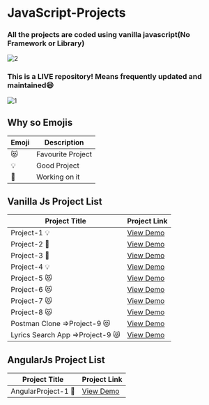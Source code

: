 # JavaScript-Projects
### All the projects are coded using vanilla javascript(No Framework or Library)
![2](https://media.wired.com/photos/59322df1a312645844993529/master/pass/testing.gif)

### This is a LIVE repository! Means frequently updated and maintained:laughing: 
![1](https://i.ya-webdesign.com/images/transparent-live-animated-gif-12.gif) 

## Why so Emojis

| Emoji                             | Description                                                             |
| ------------------------------------------ | ------------------------------------------------------------------------ |
| :heart_eyes_cat:                                  | Favourite Project|
|   💡                      | Good Project      |
| 📕                              | Working on it |

## Vanilla Js Project List 

| Project Title                              | Project Link                                                             |
| ------------------------------------------ | ------------------------------------------------------------------------ |
| Project-1 💡                                 | [View Demo](https://cselonewolf.github.io/JavaScript-Projects/Project-1/)             |
| Project-2 📕                         | [View Demo](https://cselonewolf.github.io/JavaScript-Projects/Project-2/)       |
| Project-3 📕                              | [View Demo](https://cselonewolf.github.io/JavaScript-Projects/Project-3/)            |
| Project-4 💡                                 | [View Demo](https://cselonewolf.github.io/JavaScript-Projects/Project-4/)             |
| Project-5 :heart_eyes_cat:                                 | [View Demo](https://cselonewolf.github.io/JavaScript-Projects/Project-5/)|
| Project-6 :heart_eyes_cat:                                 | [View Demo](https://cselonewolf.github.io/JavaScript-Projects/Project-6/)|
| Project-7 :heart_eyes_cat:                                 | [View Demo](https://redditsearchapp.netlify.app/)|
| Project-8 :heart_eyes_cat:                                 | [View Demo](https://cselonewolf.github.io/JavaScript-Projects/Project-8/)|
| Postman Clone =>Project-9 :heart_eyes_cat:                                 | [View Demo](https://cselonewolf.github.io/JavaScript-Projects/Project-9/)|
|Lyrics Search App =>Project-9 :heart_eyes_cat:                                 | [View Demo](https://cselonewolf.github.io/JavaScript-Projects/Project-10/)|



## AngularJs Project List 
| Project Title                              | Project Link                                                             |
| ------------------------------------------ | ------------------------------------------------------------------------ |
| AngularProject-1 📕                                 | [View Demo](https://covid19angularapp.web.app/) 
